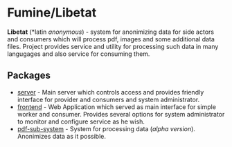 
# Fumine/Libetat

**Libetat** (*latin *anonymous*) - system for anonimizing data for side actors and
    consumers which will process pdf, images and some additional data files. Project
    provides service and utility for processing such data in many langugages and also
    service for consuming them.

## Packages

- [server](server/ReadMe.md) - Main server which controls access and provides friendly
    interface for provider and consumers and system administrator.
- [frontend](frontend/ReadMe.md) - Web Application which served as main interface for
    simple worker and consumer. Provides several options for system administrator to
    monitor and configure service as he wish.
- [pdf-sub-system](pdf-sub-system/ReadMe.md) - System for processing data (*alpha version*).
    Anonimizes data as it possible.

